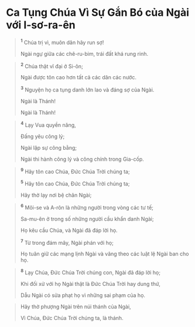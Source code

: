 # Ca Tụng Chúa Vì Sự Gắn Bó của Ngài với I-sơ-ra-ên

> <sup><b>1</b></sup> Chúa trị vì, muôn dân hãy run sợ!
> 
> Ngài ngự giữa các chê-ru-bim, trái đất khá rung rinh.
>


> <sup><b>2</b></sup> Chúa thật vĩ đại ở Si-ôn;
> 
> Ngài được tôn cao hơn tất cả các dân các nước.
> 
> <sup><b>3</b></sup> Nguyện họ ca tụng danh lớn lao và đáng sợ của Ngài.
> 
> Ngài là Thánh!
> 
> Ngài là Thánh!
>


> <sup><b>4</b></sup> Lạy Vua quyền năng,
> 
> Ðấng yêu công lý;
> 
> Ngài lập sự công bằng;
> 
> Ngài thi hành công lý và công chính trong Gia-cốp.
>


> <sup><b>9</b></sup> Hãy tôn cao Chúa, Ðức Chúa Trời chúng ta;
> 
> <sup><b>5</b></sup> Hãy tôn cao Chúa, Ðức Chúa Trời chúng ta;
> 
> Hãy thờ lạy nơi bệ chân Ngài;
>


> <sup><b>6</b></sup> Môi-se và A-rôn là những người trong vòng các tư tế;
> 
> Sa-mu-ên ở trong số những người cầu khẩn danh Ngài;
> 
> Họ kêu cầu Chúa, và Ngài đã đáp lời họ.
> 
> <sup><b>7</b></sup> Từ trong đám mây, Ngài phán với họ;
> 
> Họ tuân giữ các mạng lịnh Ngài và vâng theo các luật lệ Ngài ban cho họ.
>


> <sup><b>8</b></sup> Lạy Chúa, Ðức Chúa Trời chúng con, Ngài đã đáp lời họ;
> 
> Khi đối xử với họ Ngài thật là Ðức Chúa Trời hay dung thứ,
> 
> Dẫu Ngài có sửa phạt họ vì những sai phạm của họ.
>


> Hãy thờ phượng Ngài trên núi thánh của Ngài,
> 
> Vì Chúa, Ðức Chúa Trời chúng ta, là thánh.
>

